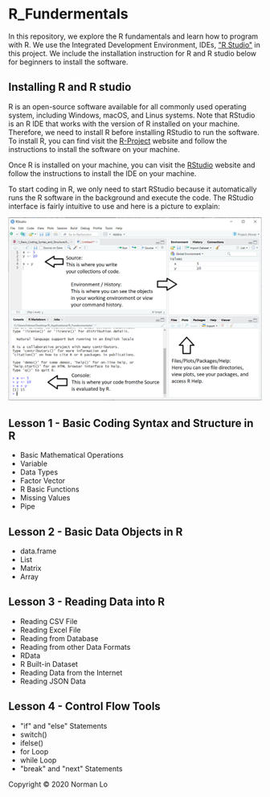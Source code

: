 # R_Fundermentals
In this repository, we explore the R fundamentals and learn how to program with R.  We use the Integrated Development Environment, IDEs, ["R Studio"](https://rstudio.com/) in this project. We include the installation instruction for R and R studio below for beginners to install the software.

## Installing R and R studio
R is an open-source software available for all commonly used operating system, including Windows, macOS, and Linus systems.  Note that RStudio is an R IDE that works with the version of R installed on your machine.  Therefore, we need to install R before installing RStudio to run the software.  To install R, you can find visit the [R-Project](https://www.r-project.org/) website and follow the instructions to install the software on your machine.  

Once R is installed on your machine, you can visit the [RStudio](https://rstudio.com/products/rstudio/download/) website and follow the instructions to install the IDE on your machine. 

To start coding in R, we only need to start RStudio because it automatically runs the R software in the background and execute the code.  The RStudio interface is fairly intuitive to use and here is a picture to explain:

![rstudio](/images/rstudio.png)

## Lesson 1 - Basic Coding Syntax and Structure in R
- Basic Mathematical Operations
- Variable
- Data Types
- Factor Vector
- R Basic Functions
- Missing Values
- Pipe

## Lesson 2 - Basic Data Objects in R
- data.frame
- List
- Matrix
- Array

## Lesson 3 - Reading Data into R
- Reading CSV File
- Reading Excel File
- Reading from Database
- Reading from other Data Formats
- RData
- R Built-in Dataset
- Reading Data from the Internet
- Reading JSON Data

## Lesson 4 - Control Flow Tools
- "if" and "else" Statements
- switch()
- ifelse()
- for Loop
- while Loop
- "break" and "next" Statements

Copyright © 2020 Norman Lo
